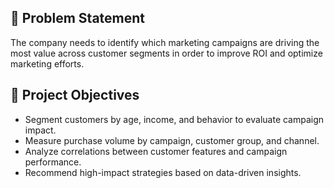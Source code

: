 ## 📌 Problem Statement
The company needs to identify which marketing campaigns are driving the most value across customer segments in order to improve ROI and optimize marketing efforts.

## 🎯 Project Objectives
- Segment customers by age, income, and behavior to evaluate campaign impact.
- Measure purchase volume by campaign, customer group, and channel.
- Analyze correlations between customer features and campaign performance.
- Recommend high-impact strategies based on data-driven insights.
